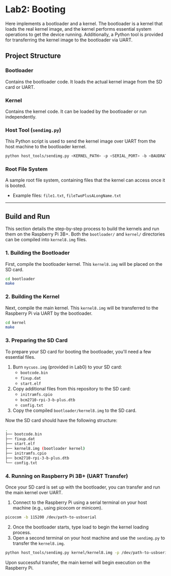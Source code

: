 # Lab2: Booting

Here implements a bootloader and a kernel. The bootloader is a kernel that loads the real kernel image, and the kernel performs essential system operations to get the device running. Additionally, a Python tool is provided for transferring the kernel image to the bootloader via UART.

## Project Structure
### Bootloader
Contains the bootloader code. It loads the actual kernel image from the SD card or UART.

### Kernel
Contains the kernel code. It can be loaded by the bootloader or run independently. 

### Host Tool (`sendimg.py`)
This Python script is used to send the kernel image over UART from the host machine to the bootloader kernel.  
```bash
python host_tools/sendimg.py <KERNEL_PATH> -p <SERIAL_PORT> -b <BAUDRATE>
```

### Root File System
A sample root file system, containing files that the kernel can access once it is booted.  
- Example files: `file1.txt`, `fileTwoPlusALongName.txt`

---

## Build and Run
This section details the step-by-step process to build the kernels and run them on the Raspberry Pi 3B+. Both the `bootloader/` and `kernel/` directories can be compiled into `kernel8.img` files.

### 1. Building the Bootloader
First, compile the bootloader kernel. This `kernel8.img` will be placed on the SD card.
```bash
cd bootloader
make
```

### 2. Building the Kernel
Next, compile the main kernel. This `kernel8.img` will be transferred to the Raspberry Pi via UART by the bootloader.
```bash
cd kernel
make
```

### 3. Preparing the SD Card
To prepare your SD card for booting the bootloader, you'll need a few essential files.
1. Burn `nycuos.img` (provided in Lab0) to your SD card: 
    - `bootcode.bin` 
    - `fixup.dat` 
    - `start.elf`
2. Copy additional files from this repository to the SD card:
    - `initramfs.cpio`
    - `bcm2710-rpi-3-b-plus.dtb`
    - `config.txt`
3. Copy the compiled `bootloader/kernel8.img` to the SD card.

Now the SD card should have the following structure:
```bash
.
├── bootcode.bin
├── fixup.dat
├── start.elf
├── kernel8.img (bootloader kernel)
├── initramfs.cpio
├── bcm2710-rpi-3-b-plus.dtb
└── config.txt
```

### 4. Running on Raspberry Pi 3B+ (UART Transfer)
Once your SD card is set up with the bootloader, you can transfer and run the main kernel over UART.
1. Connect to the Raspberry Pi using a serial terminal on your host machine (e.g., using picocom or minicom).
```bash
picocom -b 115200 /dev/path-to-usbserial
```
2. Once the bootloader starts, type load to begin the kernel loading process.
3. Open a second terminal on your host machine and use the `sendimg.py` to transfer the `kernel8.img`.
```bash
python host_tools/sendimg.py kernel/kernel8.img -p /dev/path-to-usbserial -b 115200
```
Upon successful transfer, the main kernel will begin execution on the Raspberry Pi.